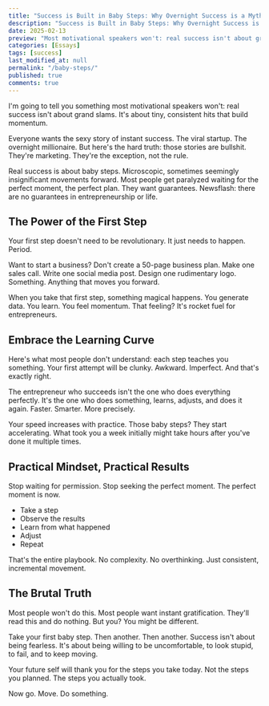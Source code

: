 ```yaml
---
title: "Success is Built in Baby Steps: Why Overnight Success is a Myth"
description: "Success is Built in Baby Steps: Why Overnight Success is a Myth"
date: 2025-02-13
preview: "Most motivational speakers won't: real success isn't about grand slams. It's about tiny, consistent hits that build momentum."
categories: [Essays]
tags: [success]
last_modified_at: null
permalink: "/baby-steps/"
published: true
comments: true
---
```

I'm going to tell you something most motivational speakers won't: real success isn't about grand slams. It's about tiny, consistent hits that build momentum.

Everyone wants the sexy story of instant success. The viral startup. The overnight millionaire. But here's the hard truth: those stories are bullshit. They're marketing. They're the exception, not the rule.

Real success is about baby steps. Microscopic, sometimes seemingly insignificant movements forward. Most people get paralyzed waiting for the perfect moment, the perfect plan. They want guarantees. Newsflash: there are no guarantees in entrepreneurship or life.

## The Power of the First Step

Your first step doesn't need to be revolutionary. It just needs to happen. Period.

Want to start a business? Don't create a 50-page business plan. Make one sales call. Write one social media post. Design one rudimentary logo. Something. Anything that moves you forward.

When you take that first step, something magical happens. You generate data. You learn. You feel momentum. That feeling? It's rocket fuel for entrepreneurs.

## Embrace the Learning Curve

Here's what most people don't understand: each step teaches you something. Your first attempt will be clunky. Awkward. Imperfect. And that's exactly right.

The entrepreneur who succeeds isn't the one who does everything perfectly. It's the one who does something, learns, adjusts, and does it again. Faster. Smarter. More precisely.

Your speed increases with practice. Those baby steps? They start accelerating. What took you a week initially might take hours after you've done it multiple times.

## Practical Mindset, Practical Results

Stop waiting for permission. Stop seeking the perfect moment. The perfect moment is now.

- Take a step
- Observe the results
- Learn from what happened
- Adjust
- Repeat

That's the entire playbook. No complexity. No overthinking. Just consistent, incremental movement.

## The Brutal Truth

Most people won't do this. Most people want instant gratification. They'll read this and do nothing. But you? You might be different.

Take your first baby step. Then another. Then another. Success isn't about being fearless. It's about being willing to be uncomfortable, to look stupid, to fail, and to keep moving.

Your future self will thank you for the steps you take today. Not the steps you planned. The steps you actually took.

Now go. Move. Do something.